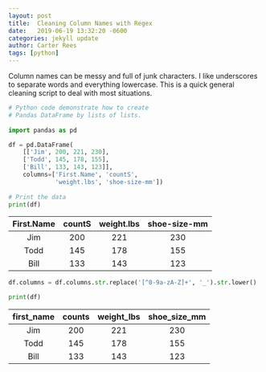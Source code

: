```yaml
---
layout: post
title:  Cleaning Column Names with Regex
date:   2019-06-19 13:32:20 -0600
categories: jekyll update
author: Carter Rees
tags: [python]
---
```



Column names can be messy and full of junk characters. I like underscores to separate words
and everything lowercase.
This is a quick general cleaning script to deal with most situations.


```python
# Python code demonstrate how to create  
# Pandas DataFrame by lists of lists. 
  
import pandas as pd

df = pd.DataFrame(
    [['Jim', 200, 221, 230], 
    ['Todd', 145, 178, 155], 
    ['Bill', 133, 143, 123]],
    columns=['First.Name', 'countS', 
             'weight.lbs', 'shoe-size-mm'])
  
# Print the data 
print(df)
```
<!-- make sure you put a line break before any table code otherwise it won't render on page -->

First.Name     | countS          | weight.lbs     | shoe-size-mm
:------------: | :-------------: | :------------: | :------------:
Jim            | 200             | 221            | 230
Todd           | 145             | 178            | 155
Bill           | 133             | 143            | 123


```python
df.columns = df.columns.str.replace('[^0-9a-zA-Z]+', '_').str.lower()

print(df)
```

first_name     | counts           | weight_lbs     | shoe_size_mm
:------------: | :-------------: | :------------: | :------------:
Jim            | 200             | 221            | 230
Todd           | 145             | 178            | 155
Bill           | 133             | 143            | 123
